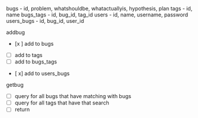 bugs - id, problem, whatshouldbe, whatactuallyis, hypothesis, plan
tags - id, name
bugs_tags - id, bug_id, tag_id
users - id, name, username, password
users_bugs - id, bug_id, user_id

addbug

- [x ] add to bugs
- [ ] add to tags
- [ ] add to bugs_tags
- [ x] add to users_bugs

getbug

- [ ] query for all bugs that have matching with bugs
- [ ] query for all tags that have that search
- [ ] return
